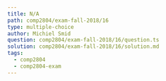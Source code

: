 ```yaml
---
title: N/A
path: comp2804/exam-fall-2018/16
type: multiple-choice
author: Michiel Smid
question: comp2804/exam-fall-2018/16/question.ts
solution: comp2804/exam-fall-2018/16/solution.md
tags:
  - comp2804
  - comp2804-exam
---
```

